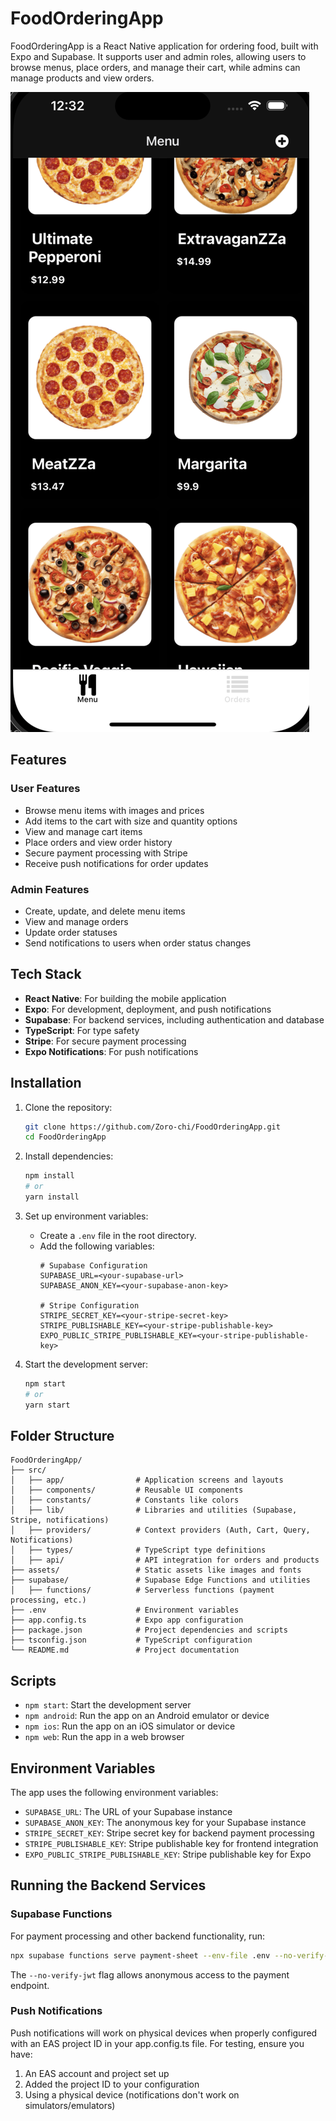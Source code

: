 # FoodOrderingApp

FoodOrderingApp is a React Native application for ordering food, built with Expo and Supabase. It supports user and admin roles, allowing users to browse menus, place orders, and manage their cart, while admins can manage products and view orders.

![App Screenshot](assets/images/app_image.png)

## Features

### User Features

- Browse menu items with images and prices
- Add items to the cart with size and quantity options
- View and manage cart items
- Place orders and view order history
- Secure payment processing with Stripe
- Receive push notifications for order updates

### Admin Features

- Create, update, and delete menu items
- View and manage orders
- Update order statuses
- Send notifications to users when order status changes

## Tech Stack

- **React Native**: For building the mobile application
- **Expo**: For development, deployment, and push notifications
- **Supabase**: For backend services, including authentication and database
- **TypeScript**: For type safety
- **Stripe**: For secure payment processing
- **Expo Notifications**: For push notifications

## Installation

1. Clone the repository:

   ```bash
   git clone https://github.com/Zoro-chi/FoodOrderingApp.git
   cd FoodOrderingApp
   ```

2. Install dependencies:

   ```bash
   npm install
   # or
   yarn install
   ```

3. Set up environment variables:

   - Create a `.env` file in the root directory.
   - Add the following variables:
     ```env
     # Supabase Configuration
     SUPABASE_URL=<your-supabase-url>
     SUPABASE_ANON_KEY=<your-supabase-anon-key>
     
     # Stripe Configuration
     STRIPE_SECRET_KEY=<your-stripe-secret-key>
     STRIPE_PUBLISHABLE_KEY=<your-stripe-publishable-key>
     EXPO_PUBLIC_STRIPE_PUBLISHABLE_KEY=<your-stripe-publishable-key>
     ```

4. Start the development server:
   ```bash
   npm start
   # or
   yarn start
   ```

## Folder Structure

```
FoodOrderingApp/
├── src/
│   ├── app/                # Application screens and layouts
│   ├── components/         # Reusable UI components
│   ├── constants/          # Constants like colors
│   ├── lib/                # Libraries and utilities (Supabase, Stripe, notifications)
│   ├── providers/          # Context providers (Auth, Cart, Query, Notifications)
│   ├── types/              # TypeScript type definitions
│   ├── api/                # API integration for orders and products
├── assets/                 # Static assets like images and fonts
├── supabase/               # Supabase Edge Functions and utilities
│   ├── functions/          # Serverless functions (payment processing, etc.)
├── .env                    # Environment variables
├── app.config.ts           # Expo app configuration
├── package.json            # Project dependencies and scripts
├── tsconfig.json           # TypeScript configuration
└── README.md               # Project documentation
```

## Scripts

- `npm start`: Start the development server
- `npm android`: Run the app on an Android emulator or device
- `npm ios`: Run the app on an iOS simulator or device
- `npm web`: Run the app in a web browser

## Environment Variables

The app uses the following environment variables:

- `SUPABASE_URL`: The URL of your Supabase instance
- `SUPABASE_ANON_KEY`: The anonymous key for your Supabase instance
- `STRIPE_SECRET_KEY`: Stripe secret key for backend payment processing
- `STRIPE_PUBLISHABLE_KEY`: Stripe publishable key for frontend integration
- `EXPO_PUBLIC_STRIPE_PUBLISHABLE_KEY`: Stripe publishable key for Expo

## Running the Backend Services

### Supabase Functions
For payment processing and other backend functionality, run:
```sh
npx supabase functions serve payment-sheet --env-file .env --no-verify-jwt
```

The `--no-verify-jwt` flag allows anonymous access to the payment endpoint.

### Push Notifications
Push notifications will work on physical devices when properly configured with an EAS project ID in your app.config.ts file. For testing, ensure you have:

1. An EAS account and project set up
2. Added the project ID to your configuration
3. Using a physical device (notifications don't work on simulators/emulators)